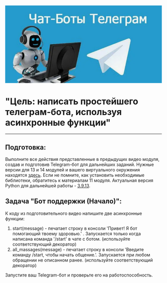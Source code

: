 ![Новая задача](./images/ChatBotTelegram.jpg)

# **"Цель: написать простейшего телеграм-бота, используя асинхронные функции"**
___
## **Подготовка:**
Выполните все действия представленные в предыдущих видео модуля, создав и подготовив Telegram-бот для дальнейших заданий.
Нужные версии для 13 и 14 модулей и вашего виртуального окружения находятся [здесь](https://drive.google.com/file/d/1gAp3ulJNLwnWjFXf5bL3LNC_vuF_890m/view?usp=sharing). Если не помните, как установить необходимые библиотеки, обратитесь к материалам 11 модуля.
Актуальная версия Python для дальнейшей работы - [3.9.13](https://www.python.org/downloads/release/python-3913/).

## **Задача "Бот поддержки (Начало)":**

К коду из подготовительного видео напишите две асинхронные функции:
1. start(message) - печатает строку в консоли 'Привет! Я бот помогающий твоему здоровью.' . Запускается только когда написана команда '/start' в чате с ботом. (используйте соответствующий декоратор)
2. all_massages(message) - печатает строку в консоли 'Введите команду /start, чтобы начать общение.'. Запускается при любом обращении не описанном ранее. (используйте соответствующий декоратор)

Запустите ваш Telegram-бот и проверьте его на работоспособность.